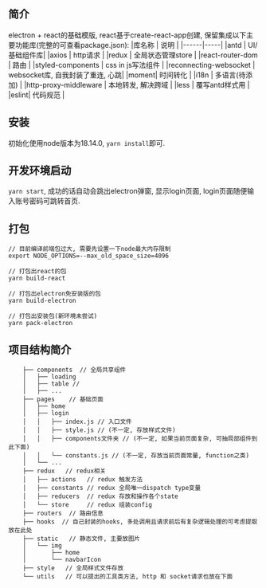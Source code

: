 ## 简介
electron + react的基础模版, react基于create-react-app创建, 保留集成以下主要功能库(完整的可查看package.json):
|库名称 | 说明 |
|------|-----|
|antd  | UI/基础组件库|
|axios | http请求 |
|redux | 全局状态管理store |
|react-router-dom | 路由 |
|styled-components | css in js写法组件 |
|reconnecting-websocket | websocket库, 自我封装了重连, 心跳|
|moment| 时间转化 |
|i18n  | 多语言(待添加) |
|http-proxy-middleware | 本地转发, 解决跨域 |
|less | 覆写antd样式用 |
|eslint| 代码规范 |


## 安装
初始化使用node版本为18.14.0, `yarn install`即可.
## 开发环境启动
`yarn start`, 成功的话自动会跳出electron弹窗, 显示login页面, login页面随便输入账号密码可跳转首页.
## 打包
```
// 目前编译前端包过大, 需要先设置一下node最大内存限制
export NODE_OPTIONS=--max_old_space_size=4096

// 打包出react的包
yarn build-react

// 打包出electron免安装版的包
yarn build-electron

// 打包出安装包(新环境未尝试)
yarn pack-electron
```

## 项目结构简介
```
    ├── components  // 全局共享组件
    │   ├── loading  
    │   ├── table // 
    │   ├── ...
    ├── pages    // 基础页面
    │   ├── home
    │   ├── login
    │   │   ├── index.js // 入口文件
    │   │   ├── style.js // (不一定, 存放样式文件)
    │   │   ├── components文件夹 // (不一定, 如果当前页面复杂, 可抽局部组件到此下面)
    │   │   └── constants.js // (不一定, 存放当前页面常量, function之类) 
    │   └── ...
    ├── redux   // redux相关
    │   ├── actions   // redux 触发方法
    │   ├── constants // redux 全局唯一dispatch type变量
    │   ├── reducers  // redux 存放和操作各个state
    │   └── store     // redux 组装config
    ├── routers  // 路由信息
    ├── hooks  // 自己封装的hooks, 多处调用且请求前后有复杂逻辑处理的可考虑提取放在此处
    ├── static   // 静态文件, 主要放图片
    │   └── img
    │       ├── home
    │       └── navbarIcon
    ├── style   // 全局样式文件存放
    └── utils   // 可以提出的工具类方法, http 和 socket请求也放在下面
```
